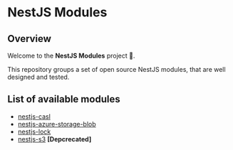 # NestJS Modules

## Overview
Welcome to the **NestJS Modules** project 👋.

This repository groups a set of open source NestJS modules, that are well designed and tested.

## List of available modules
* [nestjs-casl](./packages/nestjs-casl/README.md)
* [nestjs-azure-storage-blob](./packages/nestjs-azure-storage-blob/README.md)
* [nestjs-lock](./packages/nestjs-lock/README.md)
* [nestjs-s3](./packages/nestjs-s3/README.md) **[Depcrecated]**
